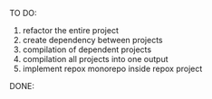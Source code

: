 TO DO:
1) refactor the entire project
2) create dependency between projects
3) compilation of dependent projects
4) compilation all projects into one output
5) implement repox monorepo inside repox project

DONE:
